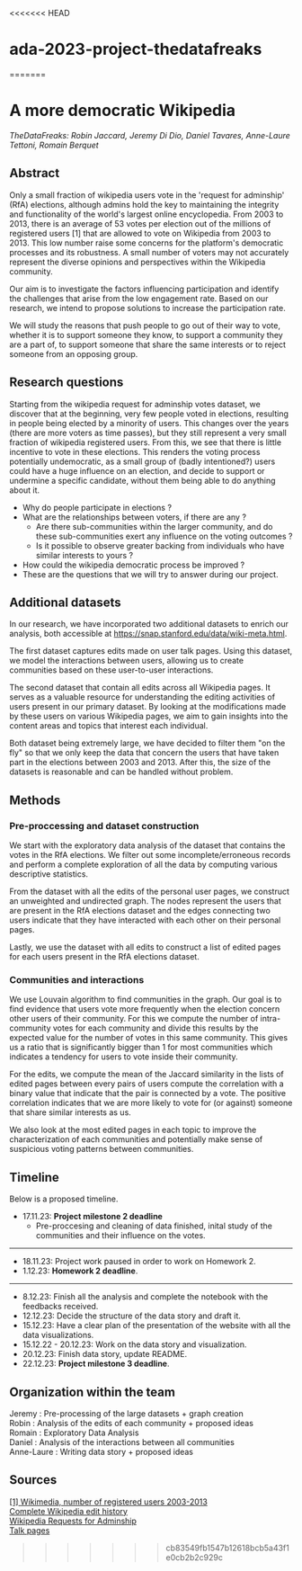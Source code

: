 <<<<<<< HEAD
# ada-2023-project-thedatafreaks
=======
# A more democratic Wikipedia
*TheDataFreaks: Robin Jaccard, Jeremy Di Dio, Daniel Tavares, Anne-Laure Tettoni, Romain Berquet*

## Abstract

Only a small fraction of wikipedia users vote in the 'request for adminship' (RfA) elections, although admins hold the key to maintaining the integrity and functionality of the world's largest online encyclopedia. From 2003 to 2013, there is an average of 53 votes per election out of the millions of registered users [1] that are allowed to vote on Wikipedia from 2003 to 2013. This low number raise some concerns for the platform's democratic processes and its robustness. A small number of voters may not accurately represent the diverse opinions and perspectives within the Wikipedia community.

Our aim is to investigate the factors influencing participation and identify the challenges that arise from the low engagement rate. Based on our research, we intend to propose solutions to increase the participation rate. 

We will study the reasons that push people to go out of their way to vote, whether it is to support someone they know, to support a community they are a part of, to support someone that share the same interests or to reject someone from an opposing group. 


## Research questions

Starting from the wikipedia request for adminship votes dataset, we discover that at the beginning, very few people voted in elections, resulting in people being elected by a minority of users. This changes over the years (there are more voters as time passes), but they still represent a very small fraction of wikipedia registered users. From this, we see that there is little incentive to vote in these elections. This renders the voting process potentially undemocratic, as a small group of (badly intentioned?) users could have a huge influence on an election, and decide to support or undermine a specific candidate, without them being able to do anything about it.



- Why do people participate in elections ? <br>
- What are the relationships between voters, if there are any ? <br>
    - Are there sub-communities within the larger community, and do these sub-communities exert any influence on the voting outcomes ? <br>
    - Is it possible to observe greater backing from individuals who have similar interests to yours ? <br>
- How could the wikipedia democratic process be improved ? <br>
- These are the questions that we will try to answer during our project.


## Additional datasets

In our research, we have incorporated two additional datasets to enrich our analysis, both accessible at https://snap.stanford.edu/data/wiki-meta.html. 

The first dataset captures edits made on user talk pages. Using this dataset, we model the interactions between users, allowing us to create communities based on these user-to-user interactions.

The second dataset that contain all edits across all Wikipedia pages. It serves as a valuable resource for understanding the editing activities of users present in our primary dataset. By looking at the modifications made by these users on various Wikipedia pages, we aim to gain insights into the content areas and topics that interest each individual.

Both dataset being extremely large, we have decided to filter them "on the fly" so that we only keep the data that concern the users that have taken part in the elections between 2003 and 2013. After this, the size of the datasets is reasonable and can be handled without problem.


## Methods

### Pre-proccessing and dataset construction

We start with the exploratory data analysis of the dataset that contains the votes in the RfA elections. We filter out some incomplete/erroneous records and perform a complete exploration of all the data by computing various descriptive statistics. 

From the dataset with all the edits of the personal user pages, we construct an unweighted and undirected graph. The nodes represent the users that are present in the RfA elections dataset and the edges connecting two users indicate that they have interacted with each other on their personal pages. 

Lastly, we use the dataset with all edits to construct a list of edited pages for each users present in the RfA elections dataset.

### Communities and interactions

We use Louvain algorithm to find communities in the graph. Our goal is to find evidence that users vote more frequently when the election concern other users of their community. For this we compute the number of intra-community votes for each community and divide this results by the expected value for the number of votes in this same community. This gives us a ratio that is significantly bigger than 1 for most communities which indicates a tendency for users to vote inside their community.


For the edits, we compute the mean of the Jaccard similarity in the lists of edited pages between every pairs of users compute the correlation with a binary value that indicate that the pair is connected by a vote. The positive correlation indicates that we are more likely to vote for (or against) someone that share similar interests as us.


We also look at the most edited pages in each topic to improve the characterization of each communities and potentially make sense of suspicious voting patterns between communities.


## Timeline
Below is a proposed timeline.

- 17.11.23: **Project milestone 2 deadline**
    - Pre-proccesing and cleaning of data finished, inital study of the communities and their influence on the votes.
---
- 18.11.23: Project work paused in order to work on Homework 2.
- 1.12.23: **Homework 2 deadline**.
---
- 8.12.23: Finish all the analysis and complete the notebook with the feedbacks received.
- 12.12.23: Decide the structure of the data story and draft it.
- 15.12.23: Have a clear plan of the presentation of the website with all the data visualizations.
- 15.12.22 - 20.12.23: Work on the data story and visualization.
- 20.12.23: Finish data story, update README.
- 22.12.23: **Project milestone 3 deadline**.

## Organization within the team
Jeremy : Pre-processing of the large datasets + graph creation<br>
Robin : Analysis of the edits of each community + proposed ideas<br>
Romain : Exploratory Data Analysis<br>
Daniel : Analysis of the interactions between all communities<br>
Anne-Laure : Writing data story + proposed ideas

## Sources


[[1] Wikimedia, number of registered users 2003-2013](https://stats.wikimedia.org/#/en.wikipedia.org/contributing/new-registered-users/normal|bar|2003-01-28~2013-05-01|~total|monthly)<br>
[Complete Wikipedia edit history](http://snap.stanford.edu/data/wiki-meta.html)<br>
[Wikipedia Requests for Adminship](http://snap.stanford.edu/data/wiki-RfA.html)<br>
[Talk pages](https://en.wikipedia.org/wiki/Help:Talk_pages)<br>
>>>>>>> cb83549fb1547b12618bcb5a43f1e0cb2b2c929c
